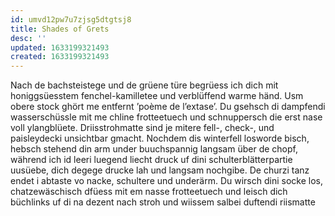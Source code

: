 ```yaml
---
id: umvd12pw7u7zjsg5dtgtsj8
title: Shades of Grets
desc: ''
updated: 1633199321493
created: 1633199321493
---
```


Nach de bachsteistege und de grüene türe begrüess ich dich mit honiggsüesstem fenchel-kamilletee und verblüffend warme händ. Usm obere stock ghört me entfernt ’poème de l’extase’. Du gsehsch di dampfendi wasserschüssle mit me chline frotteetuech und schnuppersch die erst nase voll ylangblüete. Driisstrohmatte sind je mitere fell-, check-, und paisleydecki unsichtbar gmacht. Nochdem dis winterfell losworde bisch, hebsch stehend din arm under buuchspannig langsam über de chopf, während ich id leeri luegend liecht druck uf dini schulterblätterpartie uusüebe, dich degege drucke lah und langsam nochgibe. De churzi tanz endet i abtaste vo nacke, schultere und underärm. Du wirsch dini socke los, chatzewäschisch dfüess mit em nasse frotteetuech und leisch dich büchlinks uf di na dezent nach stroh und wiissem salbei duftendi riismatte
